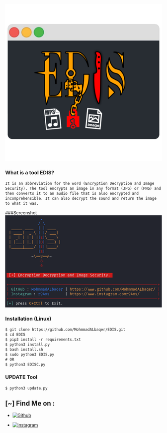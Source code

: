![Logo](Logo.png)

### What is a tool EDIS?
```
It is an abbreviation for the word (Encryption Decryption and Image Security). The tool encrypts an image in any format (JPG) or (PNG) and then converts it to an audio file that is also encrypted and incomprehensible. It can also decrypt the sound and return the image to what it was.
```
###Screenshot
![Logo](screenshot-EDIS.png)


### Installation (Linux)
```
$ git clone https://github.com/MohmmadALbaqer/EDIS.git
$ cd EDIS
$ pip3 install -r requirements.txt
$ python3 install.py
$ bash install.sh
$ sudo python3 EDIS.py
# OR
$ python3 EDISC.py
```

### UPDATE Tool 
```
$ python3 update.py
```

## [~] Find Me on :

- [![Github](https://img.shields.io/badge/Github-MohnnadALbaqer-green?style=for-the-badge&logo=github)](https://github.com/MohmmadALbaqer)


- [![instagram](https://img.shields.io/badge/Instagram-r94xs-green?style=for-the-badge&logo=instagram)](https://instagram.com/r94xs)

